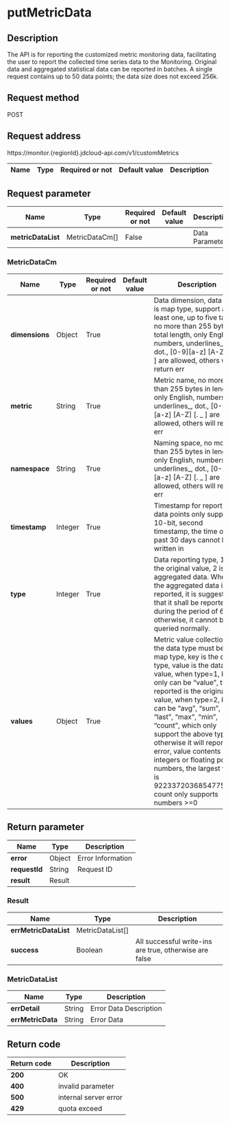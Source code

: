 # putMetricData


## Description
The API is for reporting the customized metric monitoring data, facilitating the user to report the collected time series data to the Monitoring. Original data and aggregated statistical data can be reported in batches. A single request contains up to 50 data points; the data size does not exceed 256k.

## Request method
POST

## Request address
https://monitor.{regionId}.jdcloud-api.com/v1/customMetrics

|Name|Type|Required or not|Default value|Description|
|---|---|---|---|---|

## Request parameter
|Name|Type|Required or not|Default value|Description|
|---|---|---|---|---|
|**metricDataList**|MetricDataCm[]|False||Data Parameter|

### MetricDataCm
|Name|Type|Required or not|Default value|Description|
|---|---|---|---|---|
|**dimensions**|Object|True||Data dimension, data type is map type, support at least one, up to five tags, no more than 255 bytes in total length, only English, numbers, underlines_, dot., [0-9][a-z] [A-Z] [. _ ] are allowed, others will return err|
|**metric**|String|True||Metric name, no more than 255 bytes in length, only English, numbers, underlines_, dot., [0-9][a-z] [A-Z] [. _ ] are allowed, others will return err|
|**namespace**|String|True||Naming space, no more than 255 bytes in length, only English, numbers, underlines_, dot., [0-9][a-z] [A-Z] [. _ ] are allowed, others will return err|
|**timestamp**|Integer|True||Timestamp for reporting data points only supports 10-bit, second timestamp, the time of the past 30 days cannot be written in|
|**type**|Integer|True||Data reporting type, 1 is the original value, 2 is aggregated data. When the aggregated data is reported, it is suggested that it shall be reported during the period of 60s, otherwise, it cannot be queried normally.|
|**values**|Object|True||Metric value collection, the data type must be the map type, key is the data type, value is the data value, when type=1, key only can be “value”, the reported is the original value, when type=2, key can be “avg”, “sum”, “last”, “max”, “min”, “count”, which only support the above types, otherwise it will report an error, value contents are integers or floating point numbers, the largest value is 9223372036854775807, count only supports numbers >=0|

## Return parameter
|Name|Type|Description|
|---|---|---|
|**error**|Object|Error Information|
|**requestId**|String|Request ID|
|**result**|Result||


### Result
|Name|Type|Description|
|---|---|---|
|**errMetricDataList**|MetricDataList[]||
|**success**|Boolean|All successful write-ins are true, otherwise are false|
### MetricDataList
|Name|Type|Description|
|---|---|---|
|**errDetail**|String|Error Data Description|
|**errMetricData**|String|Error Data|

## Return code
|Return code|Description|
|---|---|
|**200**|OK|
|**400**|invalid parameter|
|**500**|internal server error|
|**429**|quota exceed|
